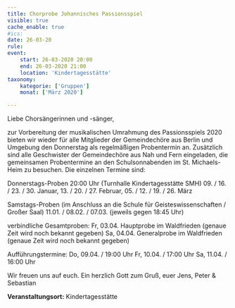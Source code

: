 ```yaml
---
title: Chorprobe Johannisches Passionsspiel
visible: true
cache_enable: true
#ics: 
date: 26-03-20
rule: 
event:
	start: 26-03-2020 20:00
	end: 26-03-2020 21:00
	location: 'Kindertagesstätte'
taxonomy:
	kategorie: ['Gruppen']
	monat: ['März 2020']

---
```

Liebe Chorsängerinnen und -sänger,

zur Vorbereitung der musikalischen Umrahmung des Passionsspiels 2020 bieten wir wieder für alle Mitglieder der Gemeindechöre aus Berlin und Umgebung den Donnerstag als regelmäßigen Probentermin an. Zusätzlich sind alle Geschwister der Gemeindechöre aus Nah und Fern eingeladen, die gemeinsamen Probentermine an den Schulsonnabenden im St. Michaels-Heim zu besuchen. Die einzelnen Termine sind:

Donnerstags-Proben 20:00 Uhr (Turnhalle Kindertagesstätte SMH) 09. / 16. / 23. / 30. Januar, 13. / 20. / 27. Februar, 05. / 12. / 19. / 26. März

Samstags-Proben (im Anschluss an die Schule für Geisteswissenschaften / Großer Saal) 11.01. / 08.02. / 07.03. (jeweils gegen 18:45 Uhr)

verbindliche Gesamtproben:
Fr, 03.04. Hauptprobe im Waldfrieden (genaue Zeit wird noch bekannt gegeben) Sa, 04.04. Generalprobe im Waldfrieden (genaue Zeit wird noch bekannt gegeben)

Aufführungstermine:
Do, 09.04. / 19:00 Uhr Fr, 10.04. / 17:00 Uhr Sa, 11.04. / 16:00 Uhr

Wir freuen uns auf euch. Ein herzlich Gott zum Gruß, euer Jens, Peter &amp; Sebastian



**Veranstaltungsort:** Kindertagesstätte

